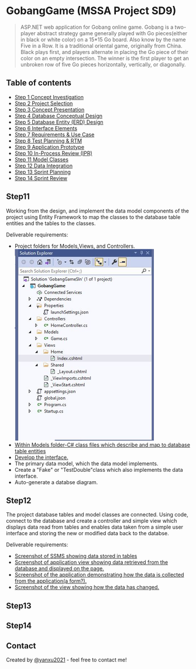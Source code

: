 # GobangGame (MSSA Project SD9)
>ASP.NET web application for Gobang online game.
>Gobang is a two-player abstract strategy game generally played with Go pieces(either in black or white color) on a 15*15 Go board. Also know by the name Five in a Row.
>It is a traditional oriental game, originally from China. 
>Black plays first, and players alternate in placing the Go piece of their color on an empty intersection. 
>The winner is the first player to get an unbroken row of five Go pieces horizontally, vertically, or diagonally.

## Table of contents
* [Step 1 Concept Investigation](#Step1)
* [Step 2 Project Selection](#Step2)
* [Step 3 Concept Presentation](#step3)
* [Step 4 Database Conceptual Design](#step4)
* [Step 5 Database Entity (ERD) Design](#step5)
* [Step 6 Interface Elements](#step6)
* [Step 7 Requirements & Use Case](#step7)
* [Step 8 Test Planning & RTM](#step8)
* [Step 9 Application Prototype](#step9)
* [Step 10 In-Process Review (IPR)](#step10)
* [Step 11 Model Classes](#Step11)
* [Step 12 Data Integration](#Step12)
* [Step 13 Sprint Planning](#Step13)
* [Step 14 Sprint Review](#Step14)

## Step11
<p>Working from the design, and implement the data model components of the project using Entity Framework to map the classes to the database table entities and the tables to the classes.</p>
<p>Deliverable requirements:
  <ul>
    <li>Project folders for Models,Views, and Controllers.</a></li>
    <img src="https://github.com/yanxu2021/GobangGame/blob/master/ScreenShots/1Folders%20for%20MVC.JPG">
    <li><a href="https://github.com/yanxu2021/GobangGame/tree/master/GobangGame/Models">Within Models folder-C# class files which describe and map to database table entities</a></li>
    <li><a href='https://github.com/yanxu2021/GobangGame/blob/master/GobangGame/Models/IGameRepository.cs'>Develop the interface.</a></li>
    <li>The primary data model, which the data model implements.</li>
    <li>Create a "Fake" or "TestDouble"class which also implements the data interface.</li>
    <li>Auto-generate a databse diagram.</li>
    </ul>
  </p>
  
## Step12
<p>The project database tables and model classes are connected. Using code, connect to the database and create a controller and simple view which displays data read from tables and enables data taken from a simple user interface and storing the new or modified data back to the databse.</p>
<p>Deliverable requirements:
  <ul>
    <li><a href="">Screenshot of SSMS showing data stored in tables</a></li>
    <li><a href="">Screenshot of application view showing data retrieved from the database and displayed on the page.</a></li>
    <li><a href="">Screenshot of the application demonstrating how the data is collected from the application(a form?).</a></li>
    <li><a href="">Screenshot of the view showing how the data has changed.</a></li>
    </ul>
  </p>

## Step13

## Step14

## Contact
Created by [@yanxu2021](https://www.linkedin.com/in/yanxu2021/) - feel free to contact me!
